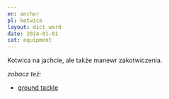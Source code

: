 ```yaml
---
en: anchor
pl: kotwica
layout: dict_word
date: 2014-01-01
cat: equipment
---
```


Kotwica na jachcie, ale także manewr zakotwiczenia.

*zobacz też:*

* [ground tackle](/dict/g/ground-tackle.html)